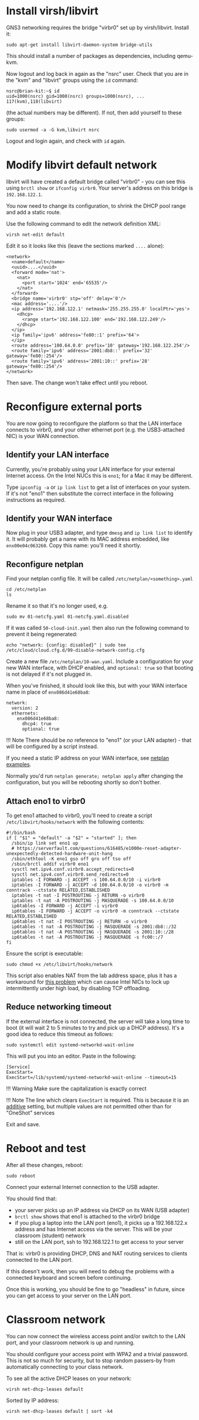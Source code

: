 # Install virsh/libvirt

GNS3 networking requires the bridge "virbr0" set up by virsh/libvirt.
Install it:

```
sudo apt-get install libvirt-daemon-system bridge-utils
```

This should install a number of packages as dependencies, including
qemu-kvm.

Now logout and log back in again as the "nsrc" user.  Check that you are in
the "kvm" and "libvirt" groups using the `id` command:

```
nsrc@brian-kit:~$ id
uid=1000(nsrc) gid=1000(nsrc) groups=1000(nsrc), ... 117(kvm),118(libvirt)
```

(the actual numbers may be different).  If not, then add yourself to these
groups:

```
sudo usermod -a -G kvm,libvirt nsrc
```

Logout and login again, and check with `id` again.

# Modify libvirt default network

libvirt will have created a default bridge called "virbr0" - you can see
this using `brctl show` or `ifconfig virbr0`.  Your server's address on this
bridge is `192.168.122.1`.

You now need to change its configuration, to shrink the DHCP pool range and
add a static route.

Use the following command to edit the network definition XML:

```
virsh net-edit default
```

Edit it so it looks like this (leave the sections marked `....` alone):

```
<network>
  <name>default</name>
  <uuid>....</uuid>
  <forward mode='nat'>
    <nat>
      <port start='1024' end='65535'/>
    </nat>
  </forward>
  <bridge name='virbr0' stp='off' delay='0'/>
  <mac address='....'/>
  <ip address='192.168.122.1' netmask='255.255.255.0' localPtr='yes'>
    <dhcp>
      <range start='192.168.122.100' end='192.168.122.249'/>
    </dhcp>
  </ip>
  <ip family='ipv6' address='fe80::1' prefix='64'>
  </ip>
  <route address='100.64.0.0' prefix='10' gateway='192.168.122.254'/>
  <route family='ipv6' address='2001:db8::' prefix='32' gateway='fe80::254'/>
  <route family='ipv6' address='2001:10::' prefix='28' gateway='fe80::254'/>
</network>
```

Then save.  The change won't take effect until you reboot.

# Reconfigure external ports

You are now going to reconfigure the platform so that the LAN interface
connects to virbr0, and your other ethernet port (e.g. the USB3-attached
NIC) is your WAN connection.

## Identify your LAN interface

Currently, you're probably using your LAN interface for your external
Internet access.  On the Intel NUCs this is `eno1`; for a Mac it may be
different.

Type `ipconfig -a` or `ip link list` to get a list of interfaces on your
system.  If it's not "eno1" then substitute the correct interface in the
following instructions as required.

## Identify your WAN interface

Now plug in your USB3 adapter, and type `dmesg` and `ip link list` to
identify it.  It will probably get a name with its MAC address embedded,
like `enx00e04c063260`.  Copy this name: you'll need it shortly.

## Reconfigure netplan

Find your netplan config file.  It will be called
`/etc/netplan/<something>.yaml`

```
cd /etc/netplan
ls
```

Rename it so that it's no longer used, e.g.

```
sudo mv 01-netcfg.yaml 01-netcfg.yaml.disabled
```

If it was called `50-cloud-init.yaml` then also run the following command
to prevent it being regenerated:

```
echo "network: {config: disabled}" | sudo tee /etc/cloud/cloud.cfg.d/99-disable-network-config.cfg
```

Create a new file `/etc/netplan/10-wan.yaml`.  Include a configuration for
your new WAN interface, with DHCP enabled, and `optional: true` so that
booting is not delayed if it's not plugged in.

When you've finished, it should look like this, but with your WAN
interface name in place of `enx086d41e68ba8`:

```
network:
  version: 2
  ethernets:
    enx086d41e68ba8:
      dhcp4: true
      optional: true
```

!!! Note
    There should be *no* reference to "eno1" (or your LAN adapter) - that
    will be configured by a script instead.

If you need a static IP address on your WAN interface, see
[netplan examples](https://netplan.io/examples).

Normally you'd run `netplan generate; netplan apply` after changing the
configuration, but you will be rebooting shortly so don't bother.

## Attach eno1 to virbr0

To get eno1 attached to virbr0, you'll need to create a script
`/etc/libvirt/hooks/network` with the following contents:

```
#!/bin/bash
if [ "$1" = "default" -a "$2" = "started" ]; then
  /sbin/ip link set eno1 up
  # https://serverfault.com/questions/616485/e1000e-reset-adapter-unexpectedly-detected-hardware-unit-hang
  /sbin/ethtool -K eno1 gso off gro off tso off
  /sbin/brctl addif virbr0 eno1
  sysctl net.ipv4.conf.virbr0.accept_redirects=0
  sysctl net.ipv4.conf.virbr0.send_redirects=0
  iptables -I FORWARD -j ACCEPT -s 100.64.0.0/10 -i virbr0
  iptables -I FORWARD -j ACCEPT -d 100.64.0.0/10 -o virbr0 -m conntrack --ctstate RELATED,ESTABLISHED
  iptables -t nat -I POSTROUTING -j RETURN -o virbr0
  iptables -t nat -A POSTROUTING -j MASQUERADE -s 100.64.0.0/10
  ip6tables -I FORWARD -j ACCEPT -i virbr0
  ip6tables -I FORWARD -j ACCEPT -o virbr0 -m conntrack --ctstate RELATED,ESTABLISHED
  ip6tables -t nat -I POSTROUTING -j RETURN -o virbr0
  ip6tables -t nat -A POSTROUTING -j MASQUERADE -s 2001:db8::/32
  ip6tables -t nat -A POSTROUTING -j MASQUERADE -s 2001:10::/28
  ip6tables -t nat -A POSTROUTING -j MASQUERADE -s fc00::/7
fi
```

Ensure the script is executable:

```
sudo chmod +x /etc/libvirt/hooks/network
```

This script also enables NAT from the lab address space, plus it has a
workaround for [this problem](https://serverfault.com/questions/616485/e1000e-reset-adapter-unexpectedly-detected-hardware-unit-hang)
which can cause Intel NICs to lock up intermittently under high load, by
disabling TCP offloading.

## Reduce networking timeout

If the external interface is not connected, the server will take a long time
to boot (it will wait 2 to 5 minutes to try and pick up a DHCP address).
It's a good idea to reduce this timeout as follows:

```
sudo systemctl edit systemd-networkd-wait-online
```

This will put you into an editor.  Paste in the following:

```
[Service]
ExecStart=
ExecStart=/lib/systemd/systemd-networkd-wait-online --timeout=15
```

!!! Warning
    Make sure the capitalization is exactly correct

!!! Note
    The line which clears `ExecStart` is required.  This is because it is an
    [additive](https://askubuntu.com/questions/659267/how-do-i-override-or-configure-systemd-services)
    setting, but multiple values are not permitted other than for
    "OneShot" services

Exit and save.

<!--
For [older systems](https://unix.stackexchange.com/questions/186162/how-to-change-timeout-in-systemctl)
using "ifupdown" (e.g. Ubuntu 16.04) there's a different file:

```
sudo systemctl edit networking
```

and in the editor, write:

```
[Service]
TimeoutStartSec=15
```
-->

# Reboot and test

After all these changes, reboot:

```
sudo reboot
```

Connect your external Internet connection to the USB adapter.

You should find that:

- your server picks up an IP address via DHCP on its WAN (USB adapter)
- `brctl show` shows that eno1 is attached to the virbr0 bridge
- if you plug a laptop into the LAN port (eno1), it picks up a 192.168.122.x
  address and has Internet access via the server.  This will be your
  classroom (student) network
- still on the LAN port, ssh to 192.168.122.1 to get access to your server

That is: virbr0 is providing DHCP, DNS and NAT routing services to clients
connected to the LAN port.

If this doesn't work, then you will need to debug the problems with a
connected keyboard and screen before continuing.

Once this is working, you should be fine to go "headless" in future, since
you can get access to your server on the LAN port.

# Classroom network

You can now connect the wireless access point and/or switch to the LAN port,
and your classroom network is up and running.

You should configure your access point with WPA2 and a trivial password. 
This is not so much for security, but to stop random passers-by from
automatically connecting to your class network.

To see all the active DHCP leases on your network:

```
virsh net-dhcp-leases default
```

Sorted by IP address:

```
virsh net-dhcp-leases default | sort -k4
```
